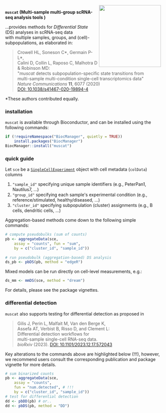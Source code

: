 <img src="inst/extdata/muscat.png" width="200" align="right"/> 

**`muscat` (**Mu**lti-sample **mu**lti-group **sc**RNA-seq **a**nalysis **t**ools )**

...provides methods for *Differential State* (DS) analyses in scRNA-seq data  
with multiple samples, groups, and (cell)-subpopulations, as elaborated in:

> Crowell HL, Soneson C\*, Germain P-L\*,  
Calini D, Collin L, Raposo C, Malhotra D & Robinson MD:  
"*muscat* detects subpopulation-specific state transitions from  
multi-sample multi-condition single-cell transcriptomics data"  
*Nature Communications* **11**, 6077 (2020)  
[DOI: 10.1038/s41467-020-19894-4](https://doi.org/10.1038/s41467-020-19894-4)

*These authors contributed equally.

### installation

`muscat` is available through Bioconductor, and
can be installed using the following commands:

```r
if (!requireNamespace("BiocManager", quietly = TRUE))
    install.packages("BiocManager")
BiocManager::install("muscat")
```

### quick guide

Let `sce` be a [`SingleCellExperiment`](https://www.bioconductor.org/packages/SingleCellExperiment.html) object with cell metadata (`colData`) columns

1. `"sample_id"` specifying unique sample identifiers (e.g., PeterPan1, Nautilus7, ...)
2. `"group_id"` specifying each sample's experimental condition (e.g., reference/stimulated, healthy/diseased, ...)
3. `"cluster_id"` specifying subpopulation (cluster) assignments (e.g., B cells, dendritic cells, ...)

Aggregation-based methods come down to the following simple commands: 

```r
# compute pseudobulks (sum of counts)
pb <- aggregateData(sce, 
    assay = "counts", fun = "sum",
    by = c("cluster_id", "sample_id"))
    
# run pseudobulk (aggregation-based) DS analysis
ds_pb <- pbDS(pb, method = "edgeR")
```

Mixed models can be run directly on cell-level measurements, e.g.:

```r
ds_mm <- mmDS(sce, method = "dream")
```

For details, please see the package vignettes.

### differential detection

`muscat` also supports testing for differential detection as proposed in 

> Gilis J, Perin L, Malfait M, Van den Berge K,  
Assefa AT, Verbist B, Risso D, and Clement L:  
Differential detection workflows for  
multi-sample single-cell RNA-seq data.  
*bioRxiv* (2023). [DOI: 10.1101/2023.12.17.572043](https://doi.org/10.1101/2023.12.17.572043)

Key alterations to the commands above are highlighted below (!!!), 
however, we recommend users consult the corresponding publication 
and package vignette for more details.

```r
# sum binarized counts
pb <- aggregateData(sce, 
    assay = "counts", 
    fun = "num.detected", # !!!
    by = c("cluster_id", "sample_id"))
# test for differential detection
dd <- pbDD(pb) # or..
dd <- pbDS(pb, method = "DD")
```